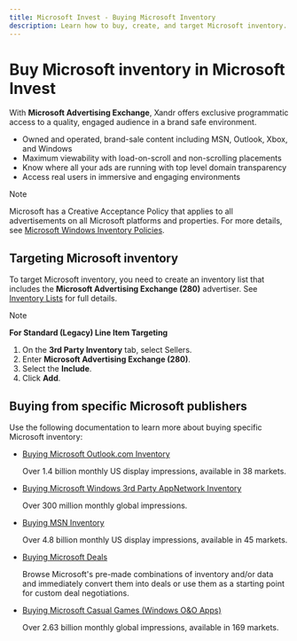 ```yaml
---
title: Microsoft Invest - Buying Microsoft Inventory
description: Learn how to buy, create, and target Microsoft inventory. This article also explains ways to buy inventory from a specific Microsoft publisher.
---
```


# Buy Microsoft inventory in Microsoft Invest

With **Microsoft Advertising Exchange**, Xandr offers exclusive programmatic access to a quality, engaged audience in a brand safe environment.

- Owned and operated, brand-sale content including MSN, Outlook, Xbox, and Windows
- Maximum viewability with load-on-scroll and non-scrolling placements
- Know where all your ads are running with top level domain transparency
- Access real users in immersive and engaging environments

> [!NOTE]
> Microsoft has a Creative Acceptance Policy that applies to all advertisements on all Microsoft platforms and properties. For more details, see [Microsoft Windows Inventory Policies](https://about.ads.microsoft.com/en-us/solutions/ad-products/display-advertising/creative-acceptance-policies).

## Targeting Microsoft inventory

To target Microsoft inventory, you need to create an inventory list that includes the **Microsoft Advertising Exchange (280)** advertiser. See [Inventory Lists](inventory-lists-ali-only.md) for full details.

> [!NOTE]
> **For Standard (Legacy) Line Item Targeting**
>
> 1. On the **3rd Party Inventory** tab, select Sellers.
> 1. Enter **Microsoft Advertising Exchange (280)**.
> 1. Select the **Include**.
> 1. Click **Add**.

## Buying from specific Microsoft publishers

Use the following documentation to learn more about buying specific Microsoft inventory:

- [Buying Microsoft Outlook.com Inventory](buying-microsoft-outlook-com-inventory.md)  

  Over 1.4 billion monthly US display impressions, available in 38 markets.

- [Buying Microsoft Windows 3rd Party AppNetwork Inventory](buying-microsoft-windows-3rd-party-appnetwork-inventory.md)

  Over 300 million monthly global impressions.

- [Buying MSN Inventory](buying-msn-inventory.md)

  Over 4.8 billion monthly US display impressions, available in 45 markets.

- [Buying Microsoft Deals](buying-microsoft-deals.md)

  Browse Microsoft's pre-made combinations of inventory and/or data and immediately convert them into deals or use them as a starting point for custom deal negotiations.

- [Buying Microsoft Casual Games (Windows O&amp;O Apps)](buying-microsoft-casual-games-windows-o-o-apps.md)

  Over 2.63 billion monthly global impressions, available in 169 markets.
